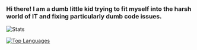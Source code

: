 ### Hi there! I am a dumb little kid trying to fit myself into the harsh world of IT and fixing particularly dumb code issues.
![Stats](https://github-readme-stats.vercel.app/api?username=TaeKwonZeus&show_icons=true&theme=nord)

[![Top Languages](https://github-readme-stats.vercel.app/api/top-langs/?username=TaeKwonZeus&theme=nord)](https://github.com/anuraghazra/github-readme-stats)

<!--
**TaeKwonZeus/TaeKwonZeus** is a ✨ _special_ ✨ repository because its `README.md` (this file) appears on your GitHub profile.

Here are some ideas to get you started:

- 🔭 I’m currently working on ...
- 🌱 I’m currently learning ...
- 👯 I’m looking to collaborate on ...
- 🤔 I’m looking for help with ...
- 💬 Ask me about ...
- 📫 How to reach me: ...
- 😄 Pronouns: ...
- ⚡ Fun fact: ...
-->

